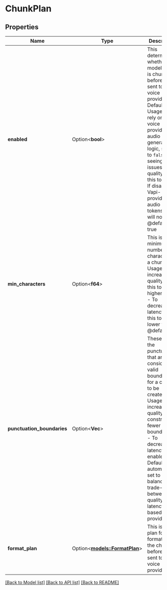 # ChunkPlan

## Properties

Name | Type | Description | Notes
------------ | ------------- | ------------- | -------------
**enabled** | Option<**bool**> | This determines whether the model output is chunked before being sent to the voice provider. Default `true`.  Usage: - To rely on the voice provider's audio generation logic, set this to `false`. - If seeing issues with quality, set this to `true`.  If disabled, Vapi-provided audio control tokens like <flush /> will not work.  @default true | [optional]
**min_characters** | Option<**f64**> | This is the minimum number of characters in a chunk.  Usage: - To increase quality, set this to a higher value. - To decrease latency, set this to a lower value.  @default 30 | [optional]
**punctuation_boundaries** | Option<**Vec<String>**> | These are the punctuations that are considered valid boundaries for a chunk to be created.  Usage: - To increase quality, constrain to fewer boundaries. - To decrease latency, enable all.  Default is automatically set to balance the trade-off between quality and latency based on the provider. | [optional]
**format_plan** | Option<[**models::FormatPlan**](FormatPlan.md)> | This is the plan for formatting the chunk before it is sent to the voice provider. | [optional]

[[Back to Model list]](../README.md#documentation-for-models) [[Back to API list]](../README.md#documentation-for-api-endpoints) [[Back to README]](../README.md)


